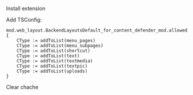 Install extension

Add TSConfig:

```
mod.web_layout.BackendLayoutsDefault_for_content_defender_mod.allowed {
	CType := addToList(menu_pages)
	CType := addToList(menu_subpages)
	CType := addToList(shortcut)
	CType := addToList(text)
	CType := addToList(textmedia)
	CType := addToList(textpic)
	CType := addToList(uploads)
}
```

Clear chache
